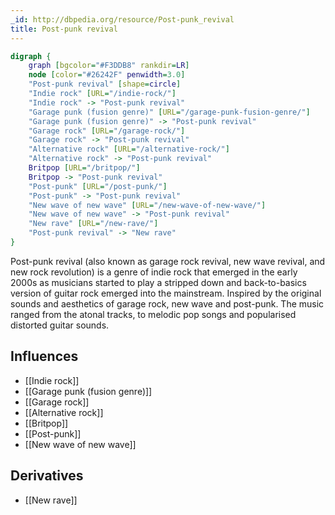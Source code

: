 ```yaml
---
_id: http://dbpedia.org/resource/Post-punk_revival
title: Post-punk revival
---
```


```dot
digraph {
	graph [bgcolor="#F3DDB8" rankdir=LR]
	node [color="#26242F" penwidth=3.0]
	"Post-punk revival" [shape=circle]
	"Indie rock" [URL="/indie-rock/"]
	"Indie rock" -> "Post-punk revival"
	"Garage punk (fusion genre)" [URL="/garage-punk-fusion-genre/"]
	"Garage punk (fusion genre)" -> "Post-punk revival"
	"Garage rock" [URL="/garage-rock/"]
	"Garage rock" -> "Post-punk revival"
	"Alternative rock" [URL="/alternative-rock/"]
	"Alternative rock" -> "Post-punk revival"
	Britpop [URL="/britpop/"]
	Britpop -> "Post-punk revival"
	"Post-punk" [URL="/post-punk/"]
	"Post-punk" -> "Post-punk revival"
	"New wave of new wave" [URL="/new-wave-of-new-wave/"]
	"New wave of new wave" -> "Post-punk revival"
	"New rave" [URL="/new-rave/"]
	"Post-punk revival" -> "New rave"
}
```

Post-punk revival (also known as garage rock revival, new wave revival, and new rock revolution) is a genre of indie rock that emerged in the early 2000s as musicians started to play a stripped down and back-to-basics version of guitar rock emerged into the mainstream. Inspired by the original sounds and aesthetics of garage rock, new wave and post-punk. The music ranged from the atonal tracks, to melodic pop songs and popularised distorted guitar sounds.

## Influences

- [[Indie rock]]
- [[Garage punk (fusion genre)]]
- [[Garage rock]]
- [[Alternative rock]]
- [[Britpop]]
- [[Post-punk]]
- [[New wave of new wave]]

## Derivatives

- [[New rave]]
